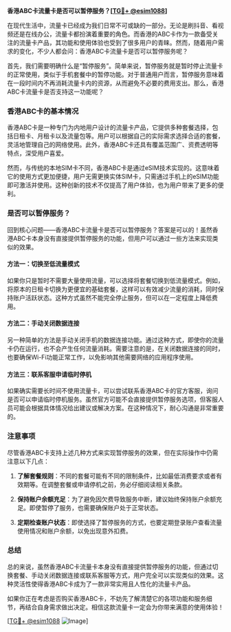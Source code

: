**香港ABC卡流量卡是否可以暂停服务？[[TG💪+ @esim1088](https://t.me/s/esim1088)]**

在现代生活中，流量卡已经成为我们日常不可或缺的一部分。无论是刷抖音、看视频还是在线办公，流量卡都扮演着重要的角色。而香港的ABC卡作为一款备受关注的流量卡产品，其功能和使用体验也受到了很多用户的青睐。然而，随着用户需求的变化，不少人都会问：香港ABC卡流量卡是否可以暂停服务呢？

首先，我们需要明确什么是“暂停服务”。简单来说，暂停服务就是暂时停止流量卡的正常使用，类似于手机套餐中的暂停功能。对于普通用户而言，暂停服务意味着在一段时间内不再消耗流量卡内的资源，从而避免不必要的费用支出。那么，香港ABC卡流量卡是否支持这一功能呢？

### 香港ABC卡的基本情况

香港ABC卡是一种专门为内地用户设计的流量卡产品，它提供多种套餐选择，包括日租卡、月租卡以及流量包等。用户可以根据自己的实际需求选择合适的套餐，灵活地管理自己的网络使用。此外，香港ABC卡还具有覆盖范围广、资费透明等特点，深受用户喜爱。

然而，与传统的本地SIM卡不同，香港ABC卡是通过eSIM技术实现的。这意味着它的使用方式更加便捷，用户无需更换实体SIM卡，只需通过手机上的eSIM功能即可激活并使用。这种创新的技术不仅提高了用户体验，也为用户带来了更多的便利。

### 是否可以暂停服务？

回到核心问题——香港ABC卡流量卡是否可以暂停服务？答案是可以的！虽然香港ABC卡本身没有直接提供暂停服务的功能，但用户可以通过一些方法来实现类似的效果。

#### 方法一：切换至低流量模式

如果你只是暂时不需要大量使用流量，可以选择将套餐切换到低流量模式。例如，将原本的日租卡切换为更便宜的基础套餐，这样可以有效减少流量的消耗，同时保持账户活跃状态。这种方式虽然不能完全停止服务，但可以在一定程度上降低费用。

#### 方法二：手动关闭数据连接

另一种简单的方法是手动关闭手机的数据连接功能。通过这种方式，即使你的流量卡仍在运行，也不会产生任何流量消耗。需要注意的是，在关闭数据连接的同时，也要确保Wi-Fi功能正常工作，以免影响其他需要网络的应用程序使用。

#### 方法三：联系客服申请临时停机

如果确实需要长时间不使用流量卡，可以尝试联系香港ABC卡的官方客服，询问是否可以申请临时停机服务。虽然官方可能不会直接提供暂停服务选项，但客服人员可能会根据具体情况给出建议或解决方案。在这种情况下，耐心沟通是非常重要的。

### 注意事项

尽管香港ABC卡支持上述几种方式来实现暂停服务的效果，但在实际操作中仍需注意以下几点：

1. **了解套餐规则**：不同的套餐可能有不同的限制条件，比如最低消费要求或者有效期等。在调整套餐或申请停机之前，务必仔细阅读相关条款。
   
2. **保持账户余额充足**：为了避免因欠费导致服务中断，建议始终保持账户余额充足。即使暂停了服务，也需要确保账户处于正常状态。

3. **定期检查账户状态**：即使选择了暂停服务的方式，也要定期登录账户查看流量使用情况和账户余额，以免出现意外扣费。

### 总结

总的来说，虽然香港ABC卡流量卡本身没有直接提供暂停服务的功能，但通过切换套餐、手动关闭数据连接或联系客服等方式，用户完全可以实现类似的效果。这种灵活性使得香港ABC卡成为了一款非常实用且人性化的流量卡产品。

如果你正在考虑是否购买香港ABC卡，不妨先了解清楚它的各项功能和服务细节，再结合自身需求做出决定。相信这款流量卡一定会为你带来满意的使用体验！

[[TG💪+ @esim1088](https://t.me/s/esim1088) ![Image](https://i.postimg.cc/4NQfJmqS/Snipaste-2025-05-13-00-14-12.png)]